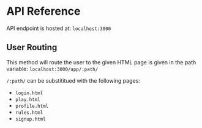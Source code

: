 # API Reference



API endpoint is hosted at: `localhost:3000`

## User Routing
This method will route the user to the given HTML page is given in the path variable: `localhost:3000/app/:path/`

`/:path/` can be substititued with the following pages:
 - `login.html`
 - `play.html`
 - `profile.html`
 - `rules.html`
 - `signup.html`


